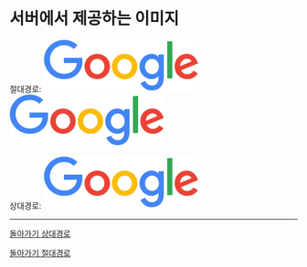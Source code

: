 # 서버에서 제공하는 이미지

절대경로:
<img src="https://github.com/rtjoshuas/testtest/blob/main/googlelogo_color_272x92dp.png">
![](https://github.com/rtjoshuas/testtest/blob/main/googlelogo_color_272x92dp.png)

상대경로:
![](googlelogo_color_272x92dp.png)

---

[돌아가기 상대경로](README.md)

[돌아가기 절대경로](./README.md)
